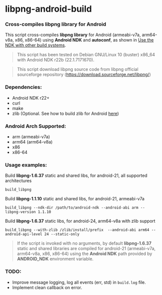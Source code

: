 # libpng-android-build

### Cross-compiles libpng library for Android

This script cross-compiles **libpng library** for Android (armeabi-v7a, arm64-v8a, x86, x86-64) using **Android NDK** and **autoconf**, as shown in [Use the NDK with other build systems](https://developer.android.com/ndk/guides/other_build_systems#autoconf).

> This script has been tested on Debian GNU/Linux 10 (buster) x86_64 with Android NDK r22b (22.1.7171670).

> This script download libpng source code from libpng official sourceforge repository (https://download.sourceforge.net/libpng/)

### Dependencies:

- Android NDK r22+
- curl
- make
- zlib (Optional. See how to build zlib for Android [here](https://github.com/bmonroigj/zlib-android-build))

### Android Arch Supported:

- arm (armeabi-v7a)
- arm64 (arm64-v8a)
- x86
- x86-64

### Usage examples:

Build **libpng-1.6.37** static and shared libs, for android-21, all supported architectures

```
build_libpng
```

Build **libpng-1.1.10** static and shared libs, for android-21, armeabi-v7a

```
build_libpng --ndk-dir /path/to/android-ndk --android-abi arm --libpng-version 1.1.10
```

Build **libpng-1.6.37** static libs, for android-24, arm64-v8a with zlib support

```
build_libpng --with-zlib /zlib/install/prefix  --android-abi arm64 --android-api-level 24 --static-only
```

> If the script is invoked with no arguments, by default **libpng-1.6.37** static and shared libraries are compiled for android-21 (armeabi-v7a, arm64-v8a, x86, x86-64) using the **Android NDK** path provided by **ANDROID_NDK** environment variable.

### TODO:

- Improve message logging, log all events (err, std) in `build.log` file.
- Implement clean callback on error.
